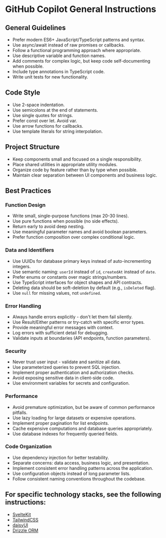 # GitHub Copilot General Instructions

## General Guidelines

- Prefer modern ES6+ JavaScript/TypeScript patterns and syntax.
- Use async/await instead of raw promises or callbacks.
- Follow a functional programming approach where appropriate.
- Use descriptive variable and function names.
- Add comments for complex logic, but keep code self-documenting when possible.
- Include type annotations in TypeScript code.
- Write unit tests for new functionality.

## Code Style

- Use 2-space indentation.
- Use semicolons at the end of statements.
- Use single quotes for strings.
- Prefer const over let. Avoid var.
- Use arrow functions for callbacks.
- Use template literals for string interpolation.

## Project Structure

- Keep components small and focused on a single responsibility.
- Place shared utilities in appropriate utility modules.
- Organize code by feature rather than by type when possible.
- Maintain clear separation between UI components and business logic.

## Best Practices

### Function Design

- Write small, single-purpose functions (max 20-30 lines).
- Use pure functions when possible (no side effects).
- Return early to avoid deep nesting.
- Use meaningful parameter names and avoid boolean parameters.
- Prefer function composition over complex conditional logic.

### Data and Identifiers

- Use UUIDs for database primary keys instead of auto-incrementing integers.
- Use semantic naming: `userId` instead of `id`, `createdAt` instead of `date`.
- Prefer enums or constants over magic strings/numbers.
- Use TypeScript interfaces for object shapes and API contracts.
- Deleting data should be soft-deletion by default (e.g., `isDeleted` flag).
- Use `null` for missing values, not `undefined`.

### Error Handling

- Always handle errors explicitly - don't let them fail silently.
- Use Result/Either patterns or try-catch with specific error types.
- Provide meaningful error messages with context.
- Log errors with sufficient detail for debugging.
- Validate inputs at boundaries (API endpoints, function parameters).

### Security

- Never trust user input - validate and sanitize all data.
- Use parameterized queries to prevent SQL injection.
- Implement proper authentication and authorization checks.
- Avoid exposing sensitive data in client-side code.
- Use environment variables for secrets and configuration.

### Performance

- Avoid premature optimization, but be aware of common performance pitfalls.
- Use lazy loading for large datasets or expensive operations.
- Implement proper pagination for list endpoints.
- Cache expensive computations and database queries appropriately.
- Use database indexes for frequently queried fields.

### Code Organization

- Use dependency injection for better testability.
- Separate concerns: data access, business logic, and presentation.
- Implement consistent error handling patterns across the application.
- Use configuration objects instead of long parameter lists.
- Follow consistent naming conventions throughout the codebase.

## For specific technology stacks, see the following instructions:

- [SvelteKit](instructions/sveltekit.instructions.md)
- [TailwindCSS](instructions/tailwindcss.instructions.md)
- [daisyUI](instructions/daisyui.instructions.md)
- [Drizzle ORM](references/drizzle-llms.md)
